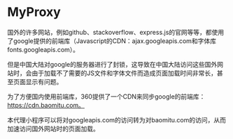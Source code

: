 # MyProxy
国外的许多网站，例如github、stackoverflow、express.js的官网等等，都使用了google提供的前端库（Javascript的CDN：ajax.googleapis.com和字体库fonts.googleapis.com）。

但是中国大陆对google的服务器进行了封锁，这导致在中国大陆访问这些国外网站时，会由于加载不了需要的JS文件和字体文件而造成页面加载时间非常长，甚至页面显示有问题。

为了方便国内使用前端库，360提供了一个CDN来同步google的前端库：https://cdn.baomitu.com。

本代理小程序可以将对googleapis.com的访问转为对baomitu.com的访问，从而加速访问国外网站时的页面加载。
